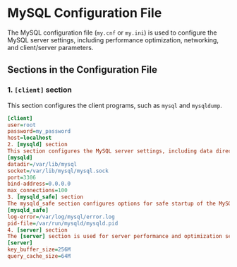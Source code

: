 # MySQL Configuration File

The MySQL configuration file (`my.cnf` or `my.ini`) is used to configure the MySQL server settings, including performance optimization, networking, and client/server parameters.

## Sections in the Configuration File

### 1. `[client]` section

This section configures the client programs, such as `mysql` and `mysqldump`.

```ini
[client]
user=root
password=my_password
host=localhost
2. [mysqld] section
This section configures the MySQL server settings, including data directories, networking, and server options.
[mysqld]
datadir=/var/lib/mysql
socket=/var/lib/mysql/mysql.sock
port=3306
bind-address=0.0.0.0
max_connections=100
3. [mysqld_safe] section
The mysqld_safe section configures options for safe startup of the MySQL server.
[mysqld_safe]
log-error=/var/log/mysql/error.log
pid-file=/var/run/mysqld/mysqld.pid
4. [server] section
The [server] section is used for server performance and optimization settings.
[server]
key_buffer_size=256M
query_cache_size=64M
